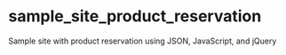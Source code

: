 # sample_site_product_reservation
 Sample site with product reservation using JSON, JavaScript, and jQuery
